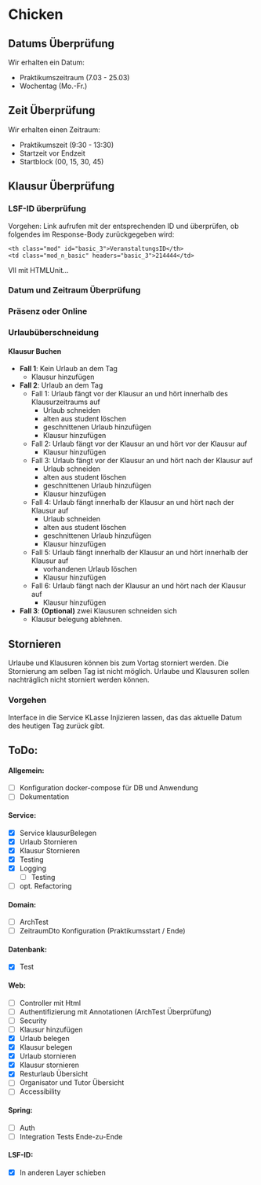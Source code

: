 # Chicken

## Datums Überprüfung

Wir erhalten ein Datum:

- Praktikumszeitraum (7.03 - 25.03)
- Wochentag (Mo.-Fr.)

## Zeit Überprüfung

Wir erhalten einen Zeitraum:

- Praktikumszeit (9:30 - 13:30)
- Startzeit vor Endzeit
- Startblock (00, 15, 30, 45)

## Klausur Überprüfung

### LSF-ID überprüfung

Vorgehen: Link aufrufen mit der entsprechenden ID und überprüfen, ob folgendes im Response-Body zurückgegeben wird:

````
<th class="mod" id="basic_3">VeranstaltungsID</th>
<td class="mod_n_basic" headers="basic_3">214444</td>
````

Vll mit HTMLUnit...

### Datum und Zeitraum Überprüfung

### Präsenz oder Online

### Urlaubüberschneidung

#### Klausur Buchen

- **Fall 1**: Kein Urlaub an dem Tag
    - Klausur hinzufügen
- **Fall 2**: Urlaub an dem Tag
    - Fall 1: Urlaub fängt vor der Klausur an und hört innerhalb des Klausurzeitraums auf
        - Urlaub schneiden
        - alten aus student löschen
        - geschnittenen Urlaub hinzufügen
        - Klausur hinzufügen
    - Fall 2: Urlaub fängt vor der Klausur an und hört vor der Klausur auf
        - Klausur hinzufügen
    - Fall 3: Urlaub fängt vor der Klausur an und hört nach der Klausur auf
        - Urlaub schneiden
        - alten aus student löschen
        - geschnittenen Urlaub hinzufügen
        - Klausur hinzufügen
    - Fall 4: Urlaub fängt innerhalb der Klausur an und hört nach der Klausur auf
        - Urlaub schneiden
        - alten aus student löschen
        - geschnittenen Urlaub hinzufügen
        - Klausur hinzufügen
    - Fall 5: Urlaub fängt innerhalb der Klausur an und hört innerhalb der Klausur auf
        - vorhandenen Urlaub löschen
        - Klausur hinzufügen
    - Fall 6: Urlaub fängt nach der Klausur an und hört nach der Klausur auf
        - Klausur hinzufügen
- **Fall 3**: **(Optional)** zwei Klausuren schneiden sich
    - Klausur belegung ablehnen.

## Stornieren

Urlaube und Klausuren können bis zum Vortag storniert werden. Die Stornierung am selben Tag ist nicht möglich. Urlaube
und Klausuren sollen nachträglich nicht storniert werden können.

### Vorgehen

Interface in die Service KLasse Injizieren lassen, das das aktuelle Datum des heutigen Tag zurück gibt.

## ToDo:
#### Allgemein:
- [ ] Konfiguration docker-compose für DB und Anwendung
- [ ] Dokumentation

#### Service:

- [x] Service klausurBelegen
- [x] Urlaub Stornieren
- [x] Klausur Stornieren
- [x] Testing
- [x] Logging
    - [ ] Testing
- [ ] opt. Refactoring    

#### Domain:

- [ ] ArchTest
- [ ] ZeitraumDto Konfiguration (Praktikumsstart / Ende)

#### Datenbank:

- [x] Test

#### Web:

- [ ] Controller mit Html
- [ ] Authentifizierung mit Annotationen (ArchTest Überprüfung)
- [ ] Security
- [ ] Klausur hinzufügen
- [x] Urlaub belegen
- [x] Klausur belegen
- [x] Urlaub stornieren
- [x] Klausur stornieren
- [x] Resturlaub Übersicht
- [ ] Organisator und Tutor Übersicht
- [ ] Accessibility
#### Spring:

- [ ] Auth
- [ ] Integration Tests Ende-zu-Ende

#### LSF-ID:

- [x] In anderen Layer schieben